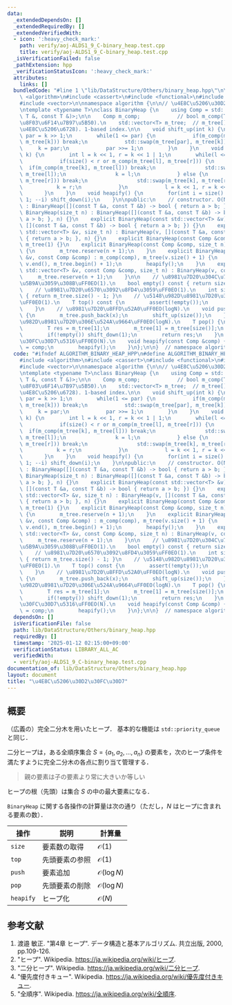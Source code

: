 ```yaml
---
data:
  _extendedDependsOn: []
  _extendedRequiredBy: []
  _extendedVerifiedWith:
  - icon: ':heavy_check_mark:'
    path: verify/aoj-ALDS1_9_C-binary_heap.test.cpp
    title: verify/aoj-ALDS1_9_C-binary_heap.test.cpp
  _isVerificationFailed: false
  _pathExtension: hpp
  _verificationStatusIcon: ':heavy_check_mark:'
  attributes:
    links: []
  bundledCode: "#line 1 \"lib/DataStructure/Others/binary_heap.hpp\"\n\n\n\n#include\
    \ <algorithm>\n#include <cassert>\n#include <functional>\n#include <utility>\n\
    #include <vector>\n\nnamespace algorithm {\n\n// \u4E8C\u5206\u30D2\u30FC\u30D7\
    \ntemplate <typename T>\nclass BinaryHeap {\n    using Comp = std::function<bool(const\
    \ T &, const T &)>;\n\n    Comp m_comp;            // bool m_comp(T,T):=(\u6BD4\
    \u8F03\u6F14\u7B97\u5B50).\n    std::vector<T> m_tree;  // m_tree[]:=(\u5B8C\u5168\
    \u4E8C\u5206\u6728). 1-based index.\n\n    void shift_up(int k) {\n        int\
    \ par = k >> 1;\n        while(1 <= par) {\n            if(m_comp(m_tree[par],\
    \ m_tree[k])) break;\n            std::swap(m_tree[par], m_tree[k]);\n       \
    \     k = par;\n            par >>= 1;\n        }\n    }\n    void shift_down(int\
    \ k) {\n        int l = k << 1, r = k << 1 | 1;\n        while(l <= size()) {\n\
    \            if(size() < r or m_comp(m_tree[l], m_tree[r])) {\n              \
    \  if(m_comp(m_tree[k], m_tree[l])) break;\n                std::swap(m_tree[k],\
    \ m_tree[l]);\n                k = l;\n            } else {\n                if(m_comp(m_tree[k],\
    \ m_tree[r])) break;\n                std::swap(m_tree[k], m_tree[r]);\n     \
    \           k = r;\n            }\n            l = k << 1, r = k << 1 | 1;\n \
    \       }\n    }\n    void heapify() {\n        for(int i = size() >> 1; i >=\
    \ 1; --i) shift_down(i);\n    }\n\npublic:\n    // constructor. O(N).\n    BinaryHeap()\
    \ : BinaryHeap([](const T &a, const T &b) -> bool { return a > b; }) {}\n    explicit\
    \ BinaryHeap(size_t n) : BinaryHeap([](const T &a, const T &b) -> bool { return\
    \ a > b; }, n) {}\n    explicit BinaryHeap(const std::vector<T> &v) : BinaryHeap(v,\
    \ [](const T &a, const T &b) -> bool { return a > b; }) {}\n    explicit BinaryHeap(const\
    \ std::vector<T> &v, size_t n) : BinaryHeap(v, [](const T &a, const T &b) -> bool\
    \ { return a > b; }, n) {}\n    explicit BinaryHeap(const Comp &comp) : m_comp(comp),\
    \ m_tree(1) {}\n    explicit BinaryHeap(const Comp &comp, size_t n) : BinaryHeap(comp)\
    \ {\n        m_tree.reserve(n + 1);\n    }\n    explicit BinaryHeap(const std::vector<T>\
    \ &v, const Comp &comp) : m_comp(comp), m_tree(v.size() + 1) {\n        std::copy(v.begin(),\
    \ v.end(), m_tree.begin() + 1);\n        heapify();\n    }\n    explicit BinaryHeap(const\
    \ std::vector<T> &v, const Comp &comp, size_t n) : BinaryHeap(v, comp) {\n   \
    \     m_tree.reserve(n + 1);\n    }\n\n    // \u8981\u7D20\u304C\u7A7A\u304B\u5224\
    \u5B9A\u3059\u308B\uFF0EO(1).\n    bool empty() const { return size() == 0; }\n\
    \    // \u8981\u7D20\u6570\u3092\u8FD4\u3059\uFF0EO(1).\n    int size() const\
    \ { return m_tree.size() - 1; }\n    // \u5148\u982D\u8981\u7D20\u306E\u53C2\u7167\
    \uFF0EO(1).\n    T top() const {\n        assert(!empty());\n        return m_tree[1];\n\
    \    }\n    // \u8981\u7D20\u8FFD\u52A0\uFF0EO(logN).\n    void push(const T &x)\
    \ {\n        m_tree.push_back(x);\n        shift_up(size());\n    }\n    // \u5148\
    \u982D\u8981\u7D20\u306E\u524A\u9664\uFF0EO(logN).\n    T pop() {\n        assert(!empty());\n\
    \        T res = m_tree[1];\n        m_tree[1] = m_tree[size()];\n        m_tree.pop_back();\n\
    \        if(!empty()) shift_down(1);\n        return res;\n    }\n    // \u30D2\
    \u30FC\u30D7\u5316\uFF0EO(N).\n    void heapify(const Comp &comp) {\n        m_comp\
    \ = comp;\n        heapify();\n    }\n};\n\n}  // namespace algorithm\n\n\n"
  code: "#ifndef ALGORITHM_BINARY_HEAP_HPP\n#define ALGORITHM_BINARY_HEAP_HPP 1\n\n\
    #include <algorithm>\n#include <cassert>\n#include <functional>\n#include <utility>\n\
    #include <vector>\n\nnamespace algorithm {\n\n// \u4E8C\u5206\u30D2\u30FC\u30D7\
    \ntemplate <typename T>\nclass BinaryHeap {\n    using Comp = std::function<bool(const\
    \ T &, const T &)>;\n\n    Comp m_comp;            // bool m_comp(T,T):=(\u6BD4\
    \u8F03\u6F14\u7B97\u5B50).\n    std::vector<T> m_tree;  // m_tree[]:=(\u5B8C\u5168\
    \u4E8C\u5206\u6728). 1-based index.\n\n    void shift_up(int k) {\n        int\
    \ par = k >> 1;\n        while(1 <= par) {\n            if(m_comp(m_tree[par],\
    \ m_tree[k])) break;\n            std::swap(m_tree[par], m_tree[k]);\n       \
    \     k = par;\n            par >>= 1;\n        }\n    }\n    void shift_down(int\
    \ k) {\n        int l = k << 1, r = k << 1 | 1;\n        while(l <= size()) {\n\
    \            if(size() < r or m_comp(m_tree[l], m_tree[r])) {\n              \
    \  if(m_comp(m_tree[k], m_tree[l])) break;\n                std::swap(m_tree[k],\
    \ m_tree[l]);\n                k = l;\n            } else {\n                if(m_comp(m_tree[k],\
    \ m_tree[r])) break;\n                std::swap(m_tree[k], m_tree[r]);\n     \
    \           k = r;\n            }\n            l = k << 1, r = k << 1 | 1;\n \
    \       }\n    }\n    void heapify() {\n        for(int i = size() >> 1; i >=\
    \ 1; --i) shift_down(i);\n    }\n\npublic:\n    // constructor. O(N).\n    BinaryHeap()\
    \ : BinaryHeap([](const T &a, const T &b) -> bool { return a > b; }) {}\n    explicit\
    \ BinaryHeap(size_t n) : BinaryHeap([](const T &a, const T &b) -> bool { return\
    \ a > b; }, n) {}\n    explicit BinaryHeap(const std::vector<T> &v) : BinaryHeap(v,\
    \ [](const T &a, const T &b) -> bool { return a > b; }) {}\n    explicit BinaryHeap(const\
    \ std::vector<T> &v, size_t n) : BinaryHeap(v, [](const T &a, const T &b) -> bool\
    \ { return a > b; }, n) {}\n    explicit BinaryHeap(const Comp &comp) : m_comp(comp),\
    \ m_tree(1) {}\n    explicit BinaryHeap(const Comp &comp, size_t n) : BinaryHeap(comp)\
    \ {\n        m_tree.reserve(n + 1);\n    }\n    explicit BinaryHeap(const std::vector<T>\
    \ &v, const Comp &comp) : m_comp(comp), m_tree(v.size() + 1) {\n        std::copy(v.begin(),\
    \ v.end(), m_tree.begin() + 1);\n        heapify();\n    }\n    explicit BinaryHeap(const\
    \ std::vector<T> &v, const Comp &comp, size_t n) : BinaryHeap(v, comp) {\n   \
    \     m_tree.reserve(n + 1);\n    }\n\n    // \u8981\u7D20\u304C\u7A7A\u304B\u5224\
    \u5B9A\u3059\u308B\uFF0EO(1).\n    bool empty() const { return size() == 0; }\n\
    \    // \u8981\u7D20\u6570\u3092\u8FD4\u3059\uFF0EO(1).\n    int size() const\
    \ { return m_tree.size() - 1; }\n    // \u5148\u982D\u8981\u7D20\u306E\u53C2\u7167\
    \uFF0EO(1).\n    T top() const {\n        assert(!empty());\n        return m_tree[1];\n\
    \    }\n    // \u8981\u7D20\u8FFD\u52A0\uFF0EO(logN).\n    void push(const T &x)\
    \ {\n        m_tree.push_back(x);\n        shift_up(size());\n    }\n    // \u5148\
    \u982D\u8981\u7D20\u306E\u524A\u9664\uFF0EO(logN).\n    T pop() {\n        assert(!empty());\n\
    \        T res = m_tree[1];\n        m_tree[1] = m_tree[size()];\n        m_tree.pop_back();\n\
    \        if(!empty()) shift_down(1);\n        return res;\n    }\n    // \u30D2\
    \u30FC\u30D7\u5316\uFF0EO(N).\n    void heapify(const Comp &comp) {\n        m_comp\
    \ = comp;\n        heapify();\n    }\n};\n\n}  // namespace algorithm\n\n#endif\n"
  dependsOn: []
  isVerificationFile: false
  path: lib/DataStructure/Others/binary_heap.hpp
  requiredBy: []
  timestamp: '2025-01-12 02:15:00+09:00'
  verificationStatus: LIBRARY_ALL_AC
  verifiedWith:
  - verify/aoj-ALDS1_9_C-binary_heap.test.cpp
documentation_of: lib/DataStructure/Others/binary_heap.hpp
layout: document
title: "\u4E8C\u5206\u30D2\u30FC\u30D7"
---
```



## 概要

（広義の）完全二分木を用いたヒープ．
基本的な機能は `std::priority_queue` と同じ．

二分ヒープは，ある全順序集合 $S = \lbrace a_1, a_2, \ldots, a_n \rbrace$ の要素を，次のヒープ条件を満たすように完全二分木の各点に割り当て管理する．

> 親の要素は子の要素より常に大きいか等しい

ヒープの根（先頭）は集合 $S$ の中の最大要素になる．

`BinaryHeap` に関する各操作の計算量は次の通り（ただし，$N$ はヒープに含まれる要素の数）． 

| 操作      | 説明           | 計算量                |
| --------- | -------------- | --------------------- |
| `size`    | 要素数の取得   | $\mathcal{O}(1)$      |
| `top`     | 先頭要素の参照 | $\mathcal{O}(1)$      |
| `push`    | 要素追加       | $\mathcal{O}(\log N)$ |
| `pop`     | 先頭要素の削除 | $\mathcal{O}(\log N)$ |
| `heapify` | ヒープ化       | $\mathcal{O}(N)$      |


## 参考文献

1. 渡邉 敏正. "第4章 ヒープ". データ構造と基本アルゴリズム. 共立出版, 2000, pp.109-126.
2. "ヒープ". Wikipedia. <https://ja.wikipedia.org/wiki/ヒープ>.
3. "二分ヒープ". Wikipedia. <https://ja.wikipedia.org/wiki/二分ヒープ>.
4. "優先度付きキュー". Wikipedia. <https://ja.wikipedia.org/wiki/優先度付きキュー>.
5. "全順序". Wikipedia. <https://ja.wikipedia.org/wiki/全順序>.
